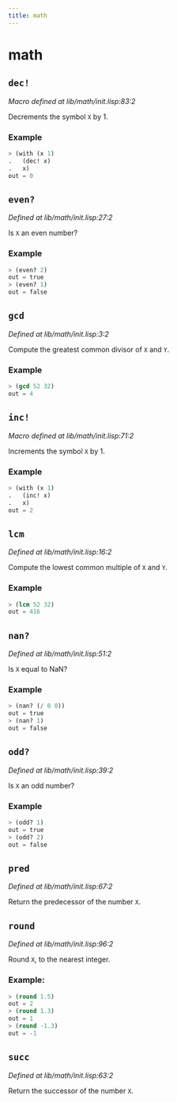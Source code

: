 ```yaml
---
title: math
---
```

# math
## `dec!`
*Macro defined at lib/math/init.lisp:83:2*

Decrements the symbol `X` by 1.

### Example
```cl
> (with (x 1)
.   (dec! x)
.   x)
out = 0
```

## `even?`
*Defined at lib/math/init.lisp:27:2*

Is `X` an even number?

### Example
```cl
> (even? 2)
out = true
> (even? 1)
out = false
```

## `gcd`
*Defined at lib/math/init.lisp:3:2*

Compute the greatest common divisor of `X` and `Y`.

### Example
```cl
> (gcd 52 32)
out = 4
```

## `inc!`
*Macro defined at lib/math/init.lisp:71:2*

Increments the symbol `X` by 1.

### Example
```cl
> (with (x 1)
.   (inc! x)
.   x)
out = 2
```

## `lcm`
*Defined at lib/math/init.lisp:16:2*

Compute the lowest common multiple of `X` and `Y`.

### Example
```cl
> (lcm 52 32)
out = 416
```

## `nan?`
*Defined at lib/math/init.lisp:51:2*

Is `X` equal to NaN?

### Example
```cl
> (nan? (/ 0 0))
out = true
> (nan? 1)
out = false
```

## `odd?`
*Defined at lib/math/init.lisp:39:2*

Is `X` an odd number?

### Example
```cl
> (odd? 1)
out = true
> (odd? 2)
out = false
```

## `pred`
*Defined at lib/math/init.lisp:67:2*

Return the predecessor of the number `X`.

## `round`
*Defined at lib/math/init.lisp:96:2*

Round `X`, to the nearest integer.

### Example:
```cl
> (round 1.5)
out = 2
> (round 1.3)
out = 1
> (round -1.3)
out = -1
```

## `succ`
*Defined at lib/math/init.lisp:63:2*

Return the successor of the number `X`.

